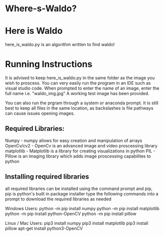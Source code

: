 # Where-s-Waldo?

# Here is Waldo

here_is_waldo.py is an algorithm written to find waldo!



# Running Instructions

It is advised to keep here_is_waldo.py in the same folder as the image you wish to proscess.
You can very easily run the program in an IDE such as visual studio code. When prompted to 
enter the name of an image, enter the full name i.e. "waldo_img.jpg" A working test image has been provided.

You can also run the prgram through a system or anaconda prompt. It is still best to keep all files in the same location, as backslashes is file pathways can cause issues opening images.




## Required Libraries:

Numpy - numpy allows for easy creation and manipulation of arrays
OpenCv/cv2 - OpenCv is an advanced image and video proscessing library
matplotlib - Matplotlib is a library for creating visualizations in python
PIL - Pillow is an imaging library which adds image proscessing capabilites to python



## Installing required libraries

all required libraries can be installed using the command prompt and pip,
pip is python's built in package installer
type the following commands into a prompt to download the required libraries as needed


Windows Users:
python -m pip install numpy
python -m pip install matplotlib
python -m pip install python-OpenCV
python -m pip install pillow


Linux / Mac Users:
pip3 install numpy
pip3 install matplotlib
pip3 install pillow
apt-get install python3-OpenCV
